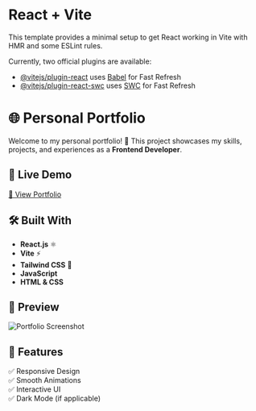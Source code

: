 # React + Vite

This template provides a minimal setup to get React working in Vite with HMR and some ESLint rules.

Currently, two official plugins are available:

- [@vitejs/plugin-react](https://github.com/vitejs/vite-plugin-react/blob/main/packages/plugin-react/README.md) uses [Babel](https://babeljs.io/) for Fast Refresh
- [@vitejs/plugin-react-swc](https://github.com/vitejs/vite-plugin-react-swc) uses [SWC](https://swc.rs/) for Fast Refresh

# 🌐 Personal Portfolio  

Welcome to my personal portfolio! 🚀 This project showcases my skills, projects, and experiences as a **Frontend Developer**.  

## 📌 Live Demo  
[🔗 View Portfolio](YOUR_DEPLOYMENT_LINK_HERE)  

## 🛠️ Built With  
- **React.js** ⚛️  
- **Vite** ⚡  
- **Tailwind CSS** 🎨  
- **JavaScript**  
- **HTML & CSS**  

## 📸 Preview  
![Portfolio Screenshot](YOUR_SCREENSHOT_URL_HERE)  

## 📂 Features  
✅ Responsive Design  
✅ Smooth Animations  
✅ Interactive UI  
✅ Dark Mode (if applicable)  

